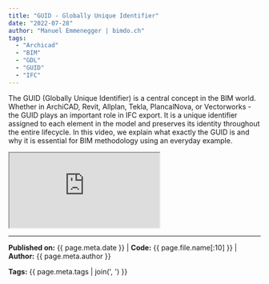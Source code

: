 ```yaml
---
title: "GUID - Globally Unique Identifier"
date: "2022-07-28"
author: "Manuel Emmenegger | bimdo.ch"
tags: 
  - "Archicad"
  - "BIM"
  - "GDL"
  - "GUID"
  - "IFC"
---
```


The GUID (Globally Unique Identifier) is a central concept in the BIM world. Whether in ArchiCAD, Revit, Allplan, Tekla, PlancalNova, or Vectorworks - the GUID plays an important role in IFC export. It is a unique identifier assigned to each element in the model and preserves its identity throughout the entire lifecycle. In this video, we explain what exactly the GUID is and why it is essential for BIM methodology using an everyday example.


<div class="video-container">
  <iframe src="https://www.youtube.com/embed/E9-iy4lQoKs?si=4aNjkfPkLcrKbcS7" 
          allowfullscreen>
  </iframe>
</div>

---
**Published on:** {{ page.meta.date }} | **Code:** {{ page.file.name[:10] }}  | **Author:** {{ page.meta.author }}

**Tags:** {{ page.meta.tags | join(', ') }} 